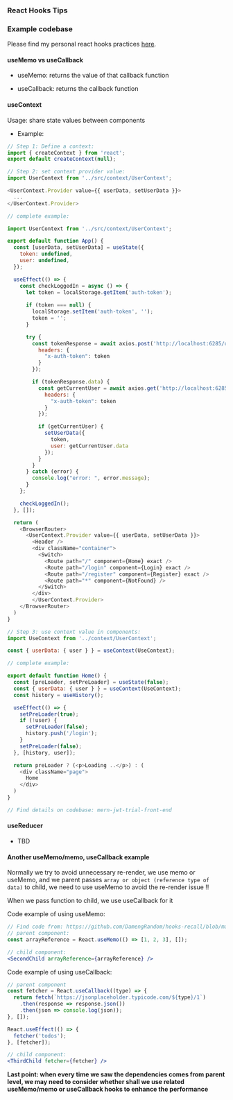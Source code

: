 ### React Hooks Tips

### Example codebase
Please find my personal react hooks practices <a href="https://github.com/DamengRandom/hooks-recall" target="_blank">here</a>.


#### useMemo vs useCallback
- <p>useMemo: returns the value of that callback function</p>
- <p>useCallback: returns the callback function</p>


#### useContext

Usage: share state values between components

- Example:

```js
// Step 1: Define a context:
import { createContext } from 'react';
export default createContext(null);

// Step 2: set context provider value:
import UserContext from '../src/context/UserContext';

<UserContext.Provider value={{ userData, setUserData }}>
  ...
</UserContext.Provider>

// complete example:

import UserContext from '../src/context/UserContext';

export default function App() {
  const [userData, setUserData] = useState({
    token: undefined,
    user: undefined,
  });

  useEffect(() => {
    const checkLoggedIn = async () => {
      let token = localStorage.getItem('auth-token');
      
      if (token === null) {
        localStorage.setItem('auth-token', '');
        token = '';
      }

      try {
        const tokenResponse = await axios.post('http://localhost:6285/user/tokenIsValid', null, {
          headers: {
            "x-auth-token": token
          }
        });

        if (tokenResponse.data) {
          const getCurrentUser = await axios.get('http://localhost:6285/user', {
            headers: {
              "x-auth-token": token
            }
          });

          if (getCurrentUser) {
            setUserData({
              token,
              user: getCurrentUser.data
            });
          }
        } 
      } catch (error) {
        console.log("error: ", error.message);
      }
    };

    checkLoggedIn();
  }, []);

  return (
    <BrowserRouter>
      <UserContext.Provider value={{ userData, setUserData }}>
        <Header />
        <div className="container">
          <Switch>
            <Route path="/" component={Home} exact />
            <Route path="/login" component={Login} exact />
            <Route path="/register" component={Register} exact />
            <Route path="*" component={NotFound} />
          </Switch>
        </div>
        </UserContext.Provider>
    </BrowserRouter>
  )
}

// Step 3: use context value in components:
import UseContext from '../context/UserContext';

const { userData: { user } } = useContext(UseContext);

// complete example:

export default function Home() {
  const [preLoader, setPreLoader] = useState(false);
  const { userData: { user } } = useContext(UseContext);
  const history = useHistory();

  useEffect(() => {
    setPreLoader(true);
    if (!user) {
      setPreLoader(false);
      history.push('/login');
    }
    setPreLoader(false);
  }, [history, user]);

  return preLoader ? (<p>Loading ..</p>) : (
    <div className="page">
      Home
    </div>
  )
}

// Find details on codebase: mern-jwt-trial-front-end
```


#### useReducer

- TBD


#### Another useMemo/memo, useCallback example

Normally we try to avoid unnecessary re-render, we use memo or useMemo, and we parent passes `array or object (reference type of data)` to child, we need to use useMemo to avoid the re-render issue !!

When we pass function to child, we use useCallback for it

Code example of using useMemo:

```jsx
// Find code from: https://github.com/DamengRandom/hooks-recall/blob/master/src/components/useMemoUseCallbackThirdExample/TheParent.jsx#L12
// parent component:
const arrayReference = React.useMemo(() => [1, 2, 3], []);

// child component:
<SecondChild arrayReference={arrayReference} />
```

Code example of using useCallback:

```jsx
// parent component
const fetcher = React.useCallback((type) => {
  return fetch(`https://jsonplaceholder.typicode.com/${type}/1`)
    .then(response => response.json())
    .then(json => console.log(json));
}, []);

React.useEffect(() => {
  fetcher('todos');
}, [fetcher]);

// child component:
<ThirdChild fetcher={fetcher} />
```

<b>Last point: when every time we saw the dependencies comes from parent level, we may need to consider whether shall we use related useMemo/memo or useCallback hooks to enhance the performance</b>
